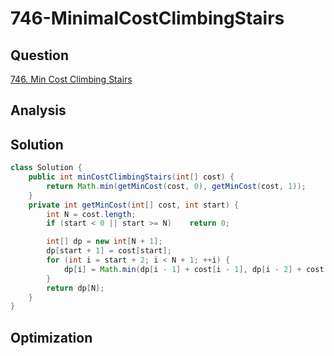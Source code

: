 # 746-MinimalCostClimbingStairs

## Question

[746. Min Cost Climbing Stairs](https://leetcode.com/problems/min-cost-climbing-stairs/description/)

## Analysis

## Solution

```java
class Solution {
    public int minCostClimbingStairs(int[] cost) {
        return Math.min(getMinCost(cost, 0), getMinCost(cost, 1));
    }
    private int getMinCost(int[] cost, int start) {
        int N = cost.length;
        if (start < 0 || start >= N)    return 0;

        int[] dp = new int[N + 1];
        dp[start + 1] = cost[start];
        for (int i = start + 2; i < N + 1; ++i) {
            dp[i] = Math.min(dp[i - 1] + cost[i - 1], dp[i - 2] + cost[i - 2]);
        }
        return dp[N];
    }
}
```

## Optimization
